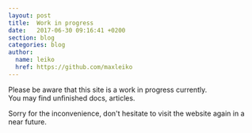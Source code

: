 ```yaml
---
layout: post
title:  Work in progress
date:   2017-06-30 09:16:41 +0200
section: blog
categories: blog
author:
  name: leiko
  href: https://github.com/maxleiko
---
```

Please be aware that this site is a work in progress currently.  
You may find unfinished docs, articles.  

Sorry for the inconvenience, don't hesitate to visit the website again in a near future.
